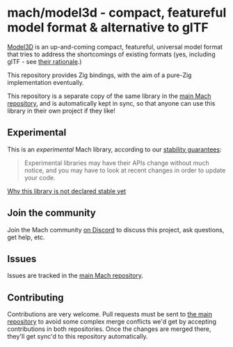 # mach/model3d - compact, featureful model format & alternative to glTF

[Model3D](https://gitlab.com/bztsrc/model3d/) is an up-and-coming compact, featureful, universal model format that tries to address the shortcomings of existing formats (yes, including glTF - see [their rationale](https://gitlab.com/bztsrc/model3d/#rationale).)

This repository provides Zig bindings, with the aim of a pure-Zig implementation eventually.

This repository is a separate copy of the same library in the [main Mach repository](https://github.com/hexops/mach), and is automatically kept in sync, so that anyone can use this library in their own project if they like!

## Experimental

This is an _experimental_ Mach library, according to our [stability guarantees](https://machengine.org/next/docs/libs/):

> Experimental libraries may have their APIs change without much notice, and you may have to look at recent changes in order to update your code.

[Why this library is not declared stable yet](https://machengine.org/next/docs/libs/experimental/#model3d)

## Join the community

Join the Mach community [on Discord](https://discord.gg/XNG3NZgCqp) to discuss this project, ask questions, get help, etc.

## Issues

Issues are tracked in the [main Mach repository](https://github.com/hexops/mach/issues?q=is%3Aissue+is%3Aopen+label%3Amodel3d).

## Contributing

Contributions are very welcome. Pull requests must be sent to [the main repository](https://github.com/hexops/mach/tree/main/libs/model3d) to avoid some complex merge conflicts we'd get by accepting contributions in both repositories. Once the changes are merged there, they'll get sync'd to this repository automatically.
